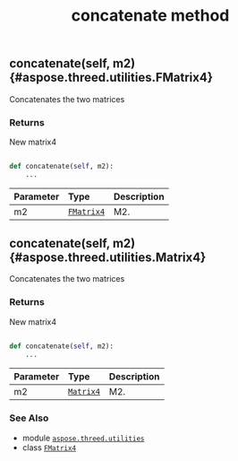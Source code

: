 ﻿---
title: concatenate method
second_title: Aspose.3D for Python via .NET API References
description: 
type: docs
weight: 20
url: /python-net/aspose.threed.utilities/fmatrix4/concatenate/
is_root: false
---

## concatenate(self, m2) {#aspose.threed.utilities.FMatrix4}

Concatenates the two matrices


### Returns 


New matrix4


```python

def concatenate(self, m2):
    ...
```


| Parameter | Type | Description |
| :- | :- | :- |
| m2 | [`FMatrix4`](/3d/python-net/aspose.threed.utilities/fmatrix4) | M2. |


## concatenate(self, m2) {#aspose.threed.utilities.Matrix4}

Concatenates the two matrices


### Returns 


New matrix4


```python

def concatenate(self, m2):
    ...
```


| Parameter | Type | Description |
| :- | :- | :- |
| m2 | [`Matrix4`](/3d/python-net/aspose.threed.utilities/matrix4) | M2. |



### See Also
* module [`aspose.threed.utilities`](../../)
* class [`FMatrix4`](/3d/python-net/aspose.threed.utilities/fmatrix4)
